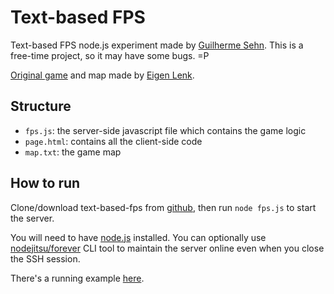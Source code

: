 Text-based FPS
==============
Text-based FPS node.js experiment made by [Guilherme Sehn](http://www.guisehn.com/). This is a free-time project, so it may have some bugs. =P

[Original game](http://eigen.pri.ee/shooter/) and map made by [Eigen Lenk](http://eigen.pri.ee/).

Structure
---------
- `fps.js`: the server-side javascript file which contains the game logic
- `page.html`: contains all the client-side code
- `map.txt`: the game map

How to run
----------
Clone/download text-based-fps from [github](https://github.com/ghsehn/text-based-fps), then run `node fps.js` to start the server.

You will need to have [node.js](http://nodejs.org/) installed. You can optionally use [nodejitsu/forever](https://github.com/nodejitsu/forever) CLI tool to maintain the server online even when you close the SSH session. 

There's a running example [here](https://text-based-fps.herokuapp.com/).
